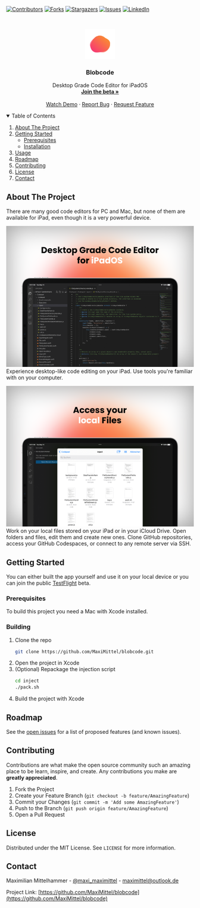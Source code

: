 [![Contributors][contributors-shield]][contributors-url]
[![Forks][forks-shield]][forks-url]
[![Stargazers][stars-shield]][stars-url]
[![Issues][issues-shield]][issues-url]
[![LinkedIn][linkedin-shield]][linkedin-url]



<!-- PROJECT LOGO -->
<br />
<p align="center">
  <a href="https://github.com/MaxiMittel/blobcode">
    <img src="images/logo.png" alt="Logo" width="80" height="80">
  </a>

  <h3 align="center">Blobcode</h3>

  <p align="center">
    Desktop Grade Code Editor for iPadOS
    <br />
    <a href="https://testflight.apple.com/join/BfMvw9Wf"><strong>Join the beta »</strong></a>
    <br />
    <br />
    <a href="https://github.com/MaxiMittel/blobcode">Watch Demo</a>
    ·
    <a href="https://github.com/MaxiMittel/blobcode/issues">Report Bug</a>
    ·
    <a href="https://github.com/MaxiMittel/blobcode/issues">Request Feature</a>
  </p>
</p>



<!-- TABLE OF CONTENTS -->
<details open="open">
  <summary>Table of Contents</summary>
  <ol>
    <li>
      <a href="#about-the-project">About The Project</a>
    </li>
    <li>
      <a href="#getting-started">Getting Started</a>
      <ul>
        <li><a href="#prerequisites">Prerequisites</a></li>
        <li><a href="#installation">Installation</a></li>
      </ul>
    </li>
    <li><a href="#usage">Usage</a></li>
    <li><a href="#roadmap">Roadmap</a></li>
    <li><a href="#contributing">Contributing</a></li>
    <li><a href="#license">License</a></li>
    <li><a href="#contact">Contact</a></li>
  </ol>
</details>



<!-- ABOUT THE PROJECT -->
## About The Project

There are many good code editors for PC and Mac, but none of them are available for iPad, even though it is a very powerful device. 

![blobcode-showcase-1](images/showcase-1.png)
Experience desktop-like code editing on your iPad. Use tools you're familiar with on your computer. 

![blobcode-showcase-2](images/showcase-2.png)
Work on your local files stored on your iPad or in your iCloud Drive. Open folders and files, edit them and create new ones. Clone GitHub repositories, access your GitHub Codespaces, or connect to any remote server via SSH.

<!-- GETTING STARTED -->
## Getting Started

You can either built the app yourself and use it on your local device or you can join the public [TestFlight](https://) beta.

### Prerequisites

To build this project you need a Mac with Xcode installed.

### Building

1. Clone the repo
   ```sh
   git clone https://github.com/MaxiMittel/blobcode.git
   ```
2. Open the project in Xcode
3. (Optional) Repackage the injection script
   ```sh
   cd inject
   ./pack.sh
   ```
4. Build the project with Xcode


<!-- ROADMAP -->
## Roadmap

See the [open issues](https://github.com/MaxiMittel/blobcode/issues) for a list of proposed features (and known issues).



<!-- CONTRIBUTING -->
## Contributing

Contributions are what make the open source community such an amazing place to be learn, inspire, and create. Any contributions you make are **greatly appreciated**.

1. Fork the Project
2. Create your Feature Branch (`git checkout -b feature/AmazingFeature`)
3. Commit your Changes (`git commit -m 'Add some AmazingFeature'`)
4. Push to the Branch (`git push origin feature/AmazingFeature`)
5. Open a Pull Request



<!-- LICENSE -->
## License

Distributed under the MIT License. See `LICENSE` for more information.



<!-- CONTACT -->
## Contact

Maximilian Mittelhammer - [@maxi_maximittel](https://twitter.com/maxi_maximittel) - maximittel@outlook.de

Project Link: [https://github.com/MaxiMittel/blobcode](https://github.com/MaxiMittel/blobcode)





<!-- MARKDOWN LINKS & IMAGES -->
<!-- https://www.markdownguide.org/basic-syntax/#reference-style-links -->
[contributors-shield]: https://img.shields.io/github/contributors/MaxiMittel/blobcode?style=for-the-badge
[contributors-url]: https://github.com/MaxiMittel/blobcode/graphs/contributors
[forks-shield]: https://img.shields.io/github/forks/MaxiMittel/blobcode?style=for-the-badge
[forks-url]: https://github.com/MaxiMittel/blobcode/network/members
[stars-shield]: https://img.shields.io/github/stars/MaxiMittel/blobcode?style=for-the-badge
[stars-url]: https://github.com/MaxiMittel/blobcode/stargazers
[issues-shield]: https://img.shields.io/github/issues/MaxiMittel/blobcode?style=for-the-badge
[issues-url]: https://github.com/MaxiMittel/blobcode/issues
[license-shield]: https://img.shields.io/github/license/MaxiMittel/blobcode?style=for-the-badge
[license-url]: https://github.com/MaxiMittel/blobcode/blob/main/LICENSE
[linkedin-shield]: https://img.shields.io/badge/-LinkedIn-black.svg?style=for-the-badge&logo=linkedin&colorB=555
[linkedin-url]: https://www.linkedin.com/in/maximilian-mittelhammer-6a0278130/
[product-screenshot]: images/screenshot.png
